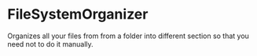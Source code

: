 # FileSystemOrganizer
Organizes all your files from from a folder into different section so that you need not to do it manually.
